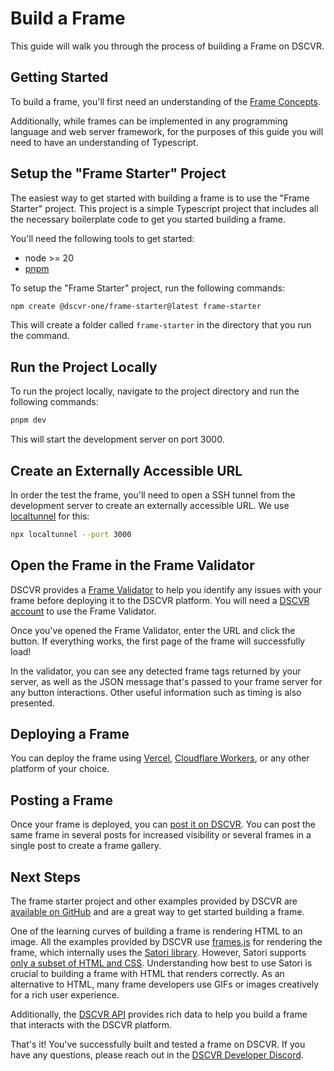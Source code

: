 # Build a Frame

This guide will walk you through the process of building a Frame on DSCVR.

## Getting Started

To build a frame, you'll first need an understanding of the [Frame Concepts](./frame-concepts.md).

Additionally, while frames can be implemented in any programming language and web server framework, for the purposes of this guide you will need to have an understanding of Typescript. 

## Setup the "Frame Starter" Project

The easiest way to get started with building a frame is to use the "Frame Starter" project. This project is a simple Typescript project that includes all the necessary boilerplate code to get you started building a frame.

You'll need the following tools to get started:

- node >= 20
- [pnpm](https://pnpm.io/installation)

To setup the "Frame Starter" project, run the following commands:

```sh
npm create @dscvr-one/frame-starter@latest frame-starter
```

This will create a folder called `frame-starter` in the directory that you run the command.

## Run the Project Locally

To run the project locally, navigate to the project directory and run the following commands:

```sh
pnpm dev
```

This will start the development server on port 3000.

## Create an Externally Accessible URL

In order the test the frame, you'll need to open a SSH tunnel from the development server to create an externally accessible URL. We use [localtunnel](https://theboroer.github.io/localtunnel-www/) for this:

```sh
npx localtunnel --port 3000
```

## Open the Frame in the Frame Validator

DSCVR provides a [Frame Validator](https://www.dscvr.one/dev/frames) to help you identify any issues with your frame before deploying it to the DSCVR platform. You will need a [DSCVR account](https://www.dscvr.one) to use the Frame Validator.

Once you've opened the Frame Validator, enter the URL and click the button. If everything works, the first page of the frame will successfully load!

In the validator, you can see any detected frame tags returned by your server, as well as the JSON message that's passed to your frame server for any button interactions. Other useful information such as timing is also presented.

## Deploying a Frame

You can deploy the frame using [Vercel](https://vercel.com/), [Cloudflare Workers](https://www.cloudflare.com/), or any other platform of your choice. 

## Posting a Frame

Once your frame is deployed, you can [post it on DSCVR](../../introduction/post-a-frame.md). You can post the same frame in several posts for increased visibility or several frames in a single post to create a frame gallery.

## Next Steps

The frame starter project and other examples provided by DSCVR are [available on GitHub](https://github.com/dscvr-one/frames-examples) and are a great way to get started building a frame. 

One of the learning curves of building a frame is rendering HTML to an image. All the examples provided by DSCVR use [frames.js](https://framesjs.org) for rendering the frame, which internally uses the [Satori library](https://github.com/vercel/satori). However, Satori supports [only a subset of HTML and CSS](https://github.com/vercel/satori?tab=readme-ov-file#html-elements). Understanding how best to use Satori is crucial to building a frame with HTML that renders correctly. As an alternative to HTML, many frame developers use GIFs or images creatively for a rich user experience.

Additionally, the [DSCVR API](../dscvr-api/index.md) provides rich data to help you build a frame that interacts with the DSCVR platform.

That's it! You've successfully built and tested a frame on DSCVR. If you have any questions, please reach out in the [DSCVR Developer Discord](https://discord.gg/DX4CaFph3s).
